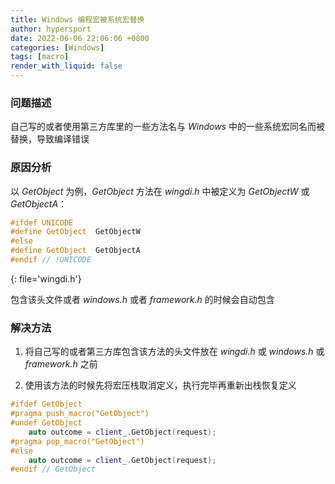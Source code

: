 ```yaml
---
title: Windows 编程宏被系统宏替换
author: hypersport
date: 2022-06-06 22:06:06 +0800
categories: [Windows]
tags: [macro]
render_with_liquid: false
---
```


### 问题描述

自己写的或者使用第三方库里的一些方法名与 *Windows* 中的一些系统宏同名而被替换，导致编译错误

### 原因分析

以 *GetObject* 为例，*GetObject* 方法在 *wingdi.h* 中被定义为 *GetObjectW* 或 *GetObjectA*：

```cpp
#ifdef UNICODE
#define GetObject  GetObjectW
#else
#define GetObject  GetObjectA
#endif // !UNICODE
```
{: file='wingdi.h'}

包含该头文件或者 *windows.h* 或者 *framework.h* 的时候会自动包含

### 解决方法

1. 将自己写的或者第三方库包含该方法的头文件放在 *wingdi.h* 或 *windows.h* 或 *framework.h* 之前

2. 使用该方法的时候先将宏压栈取消定义，执行完毕再重新出栈恢复定义

```cpp
#ifdef GetObject
#pragma push_macro("GetObject")
#undef GetObject
	auto outcome = client_.GetObject(request);
#pragma pop_macro("GetObject")
#else
	auto outcome = client_.GetObject(request);
#endif // GetObject
```

